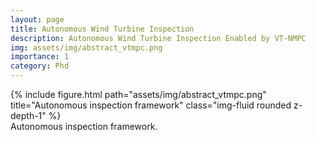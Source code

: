 ```yaml
---
layout: page
title: Autonomous Wind Turbine Inspection
description: Autonomous Wind Turbine Inspection Enabled by VT-NMPC 
img: assets/img/abstract_vtmpc.png
importance: 1
category: Phd
---
```



<div class="caption">
</div>
<div class="row">
    <div class="col-sm mt-3 mt-md-0">
        {% include figure.html path="assets/img/abstract_vtmpc.png" title="Autonomous inspection framework" class="img-fluid rounded z-depth-1" %}
    </div>
</div>
<div class="caption">
    Autonomous inspection framework.
</div>


